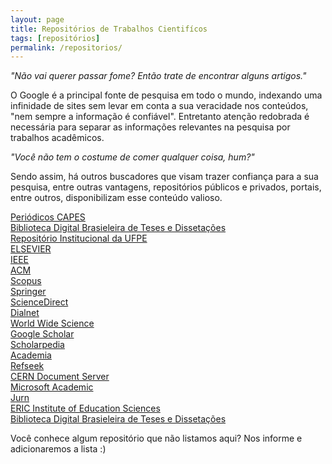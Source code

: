 ```yaml
---
layout: page
title: Repositórios de Trabalhos Cientifícos
tags: [repositórios]
permalink: /repositorios/
---
```


<p>
    <cite>"Não vai querer passar fome? Então trate de encontrar alguns artigos."</cite>
</p>

<amp-img width="600" height="400" layout="responsive" src="{{ site.url }}/assets/images/teddy-kelley-88356-unsplash.jpg"></amp-img>

<p>
    O Google é a principal fonte de pesquisa em todo o mundo, indexando uma infinidade de sites sem levar em conta a sua veracidade nos conteúdos, "nem sempre a informação é confiável". Entretanto atenção redobrada é necessária para separar as informações relevantes na pesquisa por trabalhos acadêmicos.
</p>

<p>
    <cite>"Você não tem o costume de comer qualquer coisa, hum?"</cite>
</p>

<p>
    Sendo assim, há outros buscadores que visam trazer confiança para a sua pesquisa, entre outras vantagens, repositórios públicos e privados, portais, entre outros, disponibilizam esse conteúdo valioso.
</p>

<p>
    <a title="Periódicos CAPES" href="http://www-periodicos-capes-gov-br.ez16.periodicos.capes.gov.br/index.php?option=com_phome" target="_blank">Periódicos CAPES</a><br>
    <a title="Biblioteca Digital Brasieleira de Teses e Dissetações" href="http://bdtd.ibict.br/vufind/" target="_blank">Biblioteca Digital Brasieleira de Teses e Dissetações</a><br>
    <a title="Repositório Institucional da UFPE" href="https://repositorio.ufpe.br/" target="_blank">Repositório Institucional da UFPE</a><br>  
    <a title="ELSEVIER" href="https://www.elsevier.com/" target="_blank">ELSEVIER</a><br>
    <a title="IEEE" href="http://ieeexplore.ieee.org/Xplore/home.jsp" target="_blank">IEEE</a><br>
    <a title="ACM" href="https://dl.acm.org/" target="_blank">ACM</a><br>
    <a title="Scopus" href="https://www.scopus.com/search/form.uri?display=basic" target="_blank">Scopus</a><br>
    <a title="Springer" href="https://link.springer.com/" target="_blank">Springer</a><br>
    <a title="ScienceDirect" href="https://www.sciencedirect.com/" target="_blank">ScienceDirect</a><br>
    <a title="Dialnet" href="https://dialnet.unirioja.es/" target="_blank">Dialnet</a><br>
    <a title="world wide science" href="https://worldwidescience.org/" target="_blank">World Wide Science</a><br>
    <a title="Google Scholar" href="https://scholar.google.com.br/" target="_blank">Google Scholar</a><br>
    <a title="Scholarpedia" href="http://www.scholarpedia.org/article/Main_Page" target="_blank">Scholarpedia</a><br>
    <a title="Academia" href="https://www.academia.edu/" target="_blank">Academia</a><br>
    <a title="Refseek" href="https://www.refseek.com/" target="_blank">Refseek</a><br>
    <a title="CERN Document Server" href="http://cds.cern.ch/" target="_blank">CERN Document Server</a><br>
    <a title="Microsoft Academic" href="https://academic.microsoft.com/" target="_blank">Microsoft Academic</a><br>
    <a title="Jurn" href="http://www.jurn.org/#gsc.tab=0" target="_blank">Jurn</a><br>
    <a title="ERIC Institute of Education Sciences" href="https://eric.ed.gov/" target="_blank">ERIC Institute of Education Sciences</a><br> 
    <a title="Biblioteca Digital Brasieleira de Teses e Dissetações" href="http://bdtd.ibict.br/vufind/" target="_blank">Biblioteca Digital Brasieleira de Teses e Dissetações</a><br>   
</p>

<p>
    Você conhece algum repositório que não listamos aqui? Nos informe e adicionaremos a lista :)
</p>
